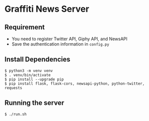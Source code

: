 # Graffiti News Server

## Requirement

* You need to register Twitter API, Giphy API, and NewsAPI
* Save the authentication information in `config.py`

## Install Dependencies
```
$ python3 -m venv venv
$ . venv/bin/activate
$ pip install --upgrade pip
$ pip install flask, flask-cors, newsapi-python, python-twitter, requests
```

## Running the server
```
$ ./run.sh
```
